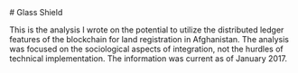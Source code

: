 <div><span style="text-align: center"># Glass Shield</span></div>

This is the analysis I wrote on the potential to utilize the distributed ledger features of the blockchain for land registration in Afghanistan.  The analysis was focused on the sociological aspects of integration, not the hurdles of technical implementation.  The information was current as of January 2017.


